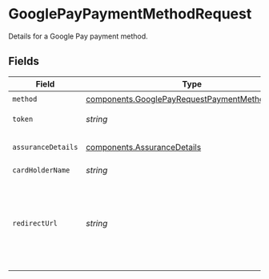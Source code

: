 # GooglePayPaymentMethodRequest

Details for a Google Pay payment method.


## Fields

| Field                                                                                                                                                                                                                                                                                                                                                                                                                                                                              | Type                                                                                                                                                                                                                                                                                                                                                                                                                                                                               | Required                                                                                                                                                                                                                                                                                                                                                                                                                                                                           | Description                                                                                                                                                                                                                                                                                                                                                                                                                                                                        | Example                                                                                                                                                                                                                                                                                                                                                                                                                                                                            |
| ---------------------------------------------------------------------------------------------------------------------------------------------------------------------------------------------------------------------------------------------------------------------------------------------------------------------------------------------------------------------------------------------------------------------------------------------------------------------------------- | ---------------------------------------------------------------------------------------------------------------------------------------------------------------------------------------------------------------------------------------------------------------------------------------------------------------------------------------------------------------------------------------------------------------------------------------------------------------------------------- | ---------------------------------------------------------------------------------------------------------------------------------------------------------------------------------------------------------------------------------------------------------------------------------------------------------------------------------------------------------------------------------------------------------------------------------------------------------------------------------- | ---------------------------------------------------------------------------------------------------------------------------------------------------------------------------------------------------------------------------------------------------------------------------------------------------------------------------------------------------------------------------------------------------------------------------------------------------------------------------------- | ---------------------------------------------------------------------------------------------------------------------------------------------------------------------------------------------------------------------------------------------------------------------------------------------------------------------------------------------------------------------------------------------------------------------------------------------------------------------------------- |
| `method`                                                                                                                                                                                                                                                                                                                                                                                                                                                                           | [components.GooglePayRequestPaymentMethodMethod](../../models/components/googlepayrequestpaymentmethodmethod.md)                                                                                                                                                                                                                                                                                                                                                                   | :heavy_check_mark:                                                                                                                                                                                                                                                                                                                                                                                                                                                                 | `googlepay`.                                                                                                                                                                                                                                                                                                                                                                                                                                                                       | googlepay                                                                                                                                                                                                                                                                                                                                                                                                                                                                          |
| `token`                                                                                                                                                                                                                                                                                                                                                                                                                                                                            | *string*                                                                                                                                                                                                                                                                                                                                                                                                                                                                           | :heavy_check_mark:                                                                                                                                                                                                                                                                                                                                                                                                                                                                 | The encrypted (opaque) token returned by the Google Pay API that<br/>represents a payment method.                                                                                                                                                                                                                                                                                                                                                                                  |                                                                                                                                                                                                                                                                                                                                                                                                                                                                                    |
| `assuranceDetails`                                                                                                                                                                                                                                                                                                                                                                                                                                                                 | [components.AssuranceDetails](../../models/components/assurancedetails.md)                                                                                                                                                                                                                                                                                                                                                                                                         | :heavy_minus_sign:                                                                                                                                                                                                                                                                                                                                                                                                                                                                 | Information about the validation performed on the payment data. (See https://developers.google.com/pay/api/web/reference/response-objects#assurance-details-specifications).                                                                                                                                                                                                                                                                                                       |                                                                                                                                                                                                                                                                                                                                                                                                                                                                                    |
| `cardHolderName`                                                                                                                                                                                                                                                                                                                                                                                                                                                                   | *string*                                                                                                                                                                                                                                                                                                                                                                                                                                                                           | :heavy_minus_sign:                                                                                                                                                                                                                                                                                                                                                                                                                                                                 | Name of the card holder.                                                                                                                                                                                                                                                                                                                                                                                                                                                           |                                                                                                                                                                                                                                                                                                                                                                                                                                                                                    |
| `redirectUrl`                                                                                                                                                                                                                                                                                                                                                                                                                                                                      | *string*                                                                                                                                                                                                                                                                                                                                                                                                                                                                           | :heavy_minus_sign:                                                                                                                                                                                                                                                                                                                                                                                                                                                                 | We strongly recommend providing a `redirect_url` either when 3-D<br/>Secure is enabled and `three_d_secure_data` is not provided, or when<br/>using connections where 3DS is enabled. This value will be appended<br/>with both a transaction ID and status<br/>(e.g. `https://example.com/callback?gr4vy_transaction_id=123<br/>&gr4vy_transaction_status=capture_succeeded`) after 3-D Secure has<br/>completed. For those cases, if the value is not present, the<br/>transaction will be marked as failed. | https://example.com/callback                                                                                                                                                                                                                                                                                                                                                                                                                                                       |